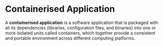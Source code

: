 
# Containerised Application

A **containerised application** is a software application that is packaged with all its dependencies (libraries, 
configuration files, and binaries) into one or more isolated units called containers, which together provide a 
consistent and portable environment across different computing platforms.
